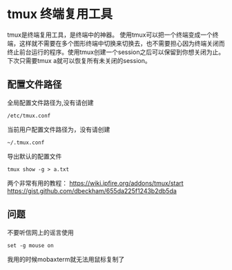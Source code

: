 tmux 终端复用工具
============================
tmux是终端复用工具，是终端中的神器。 使用tmux可以把一个终端变成一个终端，这样就不需要在多个图形终端中切换来切换去，也不需要担心因为终端关闭而终止前台运行的程序。使用tmux创建一个session之后可以保留到你想关闭为止。下次只需要tmux a就可以恢复所有未关闭的session。

## 配置文件路径
全局配置文件路径为,没有请创建
```
/etc/tmux.conf
```
当前用户配置文件路径为，没有请创建
```
~/.tmux.conf
```
导出默认的配置文件
```
tmux show -g > a.txt
```

两个非常有用的教程：
https://wiki.ipfire.org/addons/tmux/start
https://gist.github.com/dbeckham/655da225f1243b2db5da


## 问题
不要听信网上的谣言使用
```
set -g mouse on
```
我用的时候mobaxterm就无法用鼠标复制了